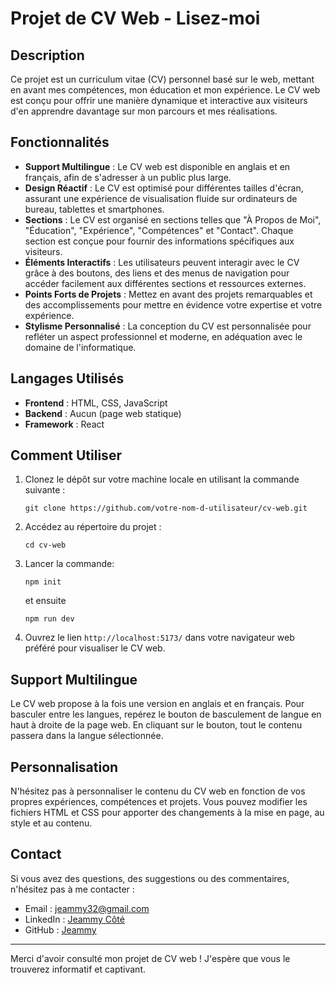# Projet de CV Web - Lisez-moi

## Description
Ce projet est un curriculum vitae (CV) personnel basé sur le web, mettant en avant mes compétences, mon éducation et mon expérience. Le CV web est conçu pour offrir une manière dynamique et interactive aux visiteurs d'en apprendre davantage sur mon parcours et mes réalisations.

## Fonctionnalités
- **Support Multilingue** : Le CV web est disponible en anglais et en français, afin de s'adresser à un public plus large.
- **Design Réactif** : Le CV est optimisé pour différentes tailles d'écran, assurant une expérience de visualisation fluide sur ordinateurs de bureau, tablettes et smartphones.
- **Sections** : Le CV est organisé en sections telles que "À Propos de Moi", "Éducation", "Expérience", "Compétences" et "Contact". Chaque section est conçue pour fournir des informations spécifiques aux visiteurs.
- **Éléments Interactifs** : Les utilisateurs peuvent interagir avec le CV grâce à des boutons, des liens et des menus de navigation pour accéder facilement aux différentes sections et ressources externes.
- **Points Forts de Projets** : Mettez en avant des projets remarquables et des accomplissements pour mettre en évidence votre expertise et votre expérience.
- **Stylisme Personnalisé** : La conception du CV est personnalisée pour refléter un aspect professionnel et moderne, en adéquation avec le domaine de l'informatique.

## Langages Utilisés
- **Frontend** : HTML, CSS, JavaScript
- **Backend** : Aucun (page web statique)
- **Framework** : React

## Comment Utiliser
1. Clonez le dépôt sur votre machine locale en utilisant la commande suivante :
   ```
   git clone https://github.com/votre-nom-d-utilisateur/cv-web.git
   ```

2. Accédez au répertoire du projet :
   ```
   cd cv-web
   ```
3. Lancer la commande:
    ```
   npm init
   ```
   et ensuite
   ```
   npm run dev
   ```
4. Ouvrez le lien `http://localhost:5173/` dans votre navigateur web préféré pour visualiser le CV web.

## Support Multilingue
Le CV web propose à la fois une version en anglais et en français. Pour basculer entre les langues, repérez le bouton de basculement de langue en haut à droite de la page web. En cliquant sur le bouton, tout le contenu passera dans la langue sélectionnée.

## Personnalisation
N'hésitez pas à personnaliser le contenu du CV web en fonction de vos propres expériences, compétences et projets. Vous pouvez modifier les fichiers HTML et CSS pour apporter des changements à la mise en page, au style et au contenu.

## Contact
Si vous avez des questions, des suggestions ou des commentaires, n'hésitez pas à me contacter :
- Email : jeammy32@gmail.com
- LinkedIn : [Jeammy Côté](https://www.linkedin.com/in/jeammy-côté-53238015a)
- GitHub : [Jeammy](https://github.com/Jeammy)

---

Merci d'avoir consulté mon projet de CV web ! J'espère que vous le trouverez informatif et captivant.
